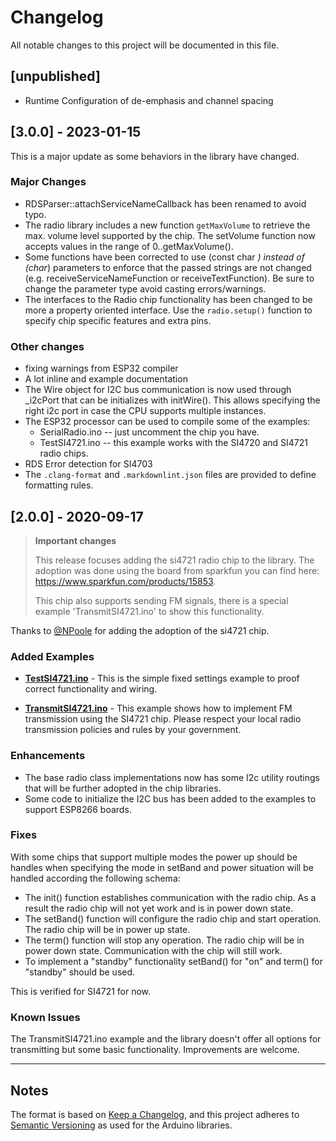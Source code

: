 # Changelog

All notable changes to this project will be documented in this file.

## [unpublished]

* Runtime Configuration of de-emphasis and channel spacing

## [3.0.0] - 2023-01-15

This is a major update as some behaviors in the library have changed.

### Major Changes

* RDSParser::attachServiceNameCallback has been renamed to avoid typo.
* The radio library includes a new function `getMaxVolume` to retrieve the max. volume level supported by the chip.
  The setVolume function now accepts values in the range of 0..getMaxVolume().
* Some functions have been corrected to use (const char *) instead of (char*) parameters to enforce that the passed strings are not changed
  (e.g. receiveServiceNameFunction or receiveTextFunction). Be sure to change the parameter type avoid casting errors/warnings.
* The interfaces to the Radio chip functionality has been changed to be more a property oriented interface.
  Use the `radio.setup()` function to specify chip specific features and extra pins.

### Other changes

* fixing warnings from ESP32 compiler
* A lot inline and example documentation
* The Wire object for I2C bus communication is now used through _i2cPort that can be initializes with initWire().
  This allows specifying the right i2c port in case the CPU supports multiple instances.
* The ESP32 processor can be used to compile some of the examples:
  * SerialRadio.ino --  just uncomment the chip you have.
  * TestSI4721.ino --  this example works with the SI4720 and SI4721 radio chips.
* RDS Error detection for SI4703
* The `.clang-format` and `.markdownlint.json` files are provided to define formatting rules.


## [2.0.0] - 2020-09-17

> **Important changes**
>
> This release focuses adding the si4721 radio chip to the library. The adoption was done using the board from sparkfun you can find here:
> <https://www.sparkfun.com/products/15853>.
>
> This chip also supports sending FM signals, there is a special example 'TransmitSI4721.ino' to show this functionality.

Thanks to [@NPoole](https://github.com/NPoole) for adding the adoption of the si4721 chip.


### Added Examples

* **[TestSI4721.ino](/examples/TestSI4721/TestSI4721.md)** - This is the simple fixed settings example to proof correct functionality and wiring.

* **[TransmitSI4721.ino](/examples/TransmitSI4721/TransmitSI4721.md)** - This example shows how to implement FM transmission using the SI4721 chip. Please respect your local radio transmission policies and rules by your government.


### Enhancements

* The base radio class implementations now has some I2c utility routings that will be further adopted in the chip libraries.
* Some code to initialize the I2C bus has been added to the examples to support ESP8266 boards.

### Fixes

With some chips that support multiple modes the power up should be handles when specifying the mode in setBand and power situation will be handled according the following schema:

* The init() function establishes communication with the radio chip. As a result the radio chip will not yet work and is in power down state.
* The setBand() function will configure the radio chip and start operation. The radio chip will be in power up state.
* The term() function will stop any operation. The radio chip will be in power down state. Communication with the chip will still work.
* To implement a "standby" functionality setBand() for "on" and term() for "standby" should be used.

This is verified for SI4721 for now.

### Known Issues

The TransmitSI4721.ino example and the library doesn't offer all options for transmitting but some basic functionality.
Improvements are welcome.

---

## Notes

The format is based on [Keep a Changelog](https://keepachangelog.com/en/1.0.0/),
and this project adheres to [Semantic Versioning](https://semver.org/spec/v2.0.0.html) as used for the Arduino libraries.
